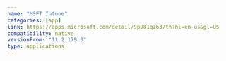 ```yaml
---
name: "MSFT Intune​"
categories: [app]
link: https://apps.microsoft.com/detail/9p981qz637th?hl=en-us&gl=US
compatibility: native
versionFrom: "11.2.179.0"
type: applications
---
```



